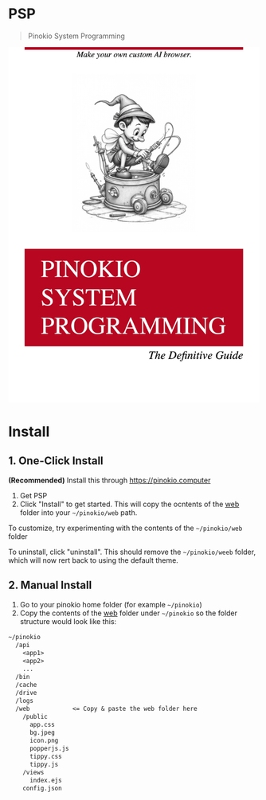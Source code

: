 # PSP

> Pinokio System Programming

![poster.jpg](poster.jpg)

# Install

## 1. One-Click Install

**(Recommended)** Install this through https://pinokio.computer

1. Get PSP
2. Click "Install" to get started. This will copy the ocntents of the [web](web) folder into your `~/pinokio/web` path.

To customize, try experimenting with the contents of the `~/pinokio/web` folder

To uninstall, click "uninstall". This should remove the `~/pinokio/weeb` folder, which will now rert back to using the default theme.

## 2. Manual Install

1. Go to your pinokio home folder (for example `~/pinokio`)
2. Copy the contents of the [web](web) folder under `~/pinokio` so the folder structure would look like this:

```
~/pinokio
  /api
    <app1>
    <app2>
    ...
  /bin
  /cache
  /drive
  /logs
  /web            <= Copy & paste the web folder here
    /public
      app.css
      bg.jpeg
      icon.png
      popperjs.js
      tippy.css
      tippy.js
    /views
      index.ejs
    config.json
```
